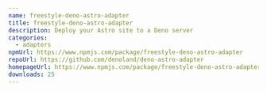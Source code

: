 ```yaml
---
name: freestyle-deno-astro-adapter
title: freestyle-deno-astro-adapter
description: Deploy your Astro site to a Deno server
categories:
  - adapters
npmUrl: https://www.npmjs.com/package/freestyle-deno-astro-adapter
repoUrl: https://github.com/denoland/deno-astro-adapter
homepageUrl: https://www.npmjs.com/package/freestyle-deno-astro-adapter
downloads: 25
---
```


